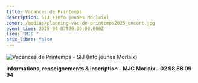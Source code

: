 ```yaml
---
title: Vacances de Printemps
description: SIJ (Info jeunes Morlaix)
cover: /medias/planning-vac-de-printemps2025_encart.jpg
event_time: 2025-04-07T09:30:00.000Z
lieu: "MJC "
prix_libre: false
---
```

![Vacances de Printemps - SIJ (Info jeunes Morlaix)](/medias/planning-vac-de-printemps2025_page.jpg "Vacances de Printemps - SIJ (Info jeunes Morlaix)")

**Informations, renseignements & inscription - MJC Morlaix - 02 98 88 09 94**